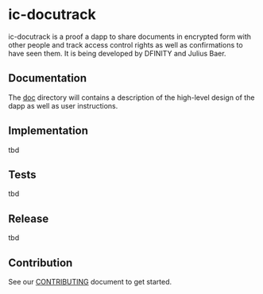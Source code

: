 # ic-docutrack

ic-docutrack is a proof a dapp to share documents in encrypted form with other people and track access control rights as well as confirmations to have seen them. It is being developed by DFINITY and Julius Baer.

## Documentation

The [doc](doc/) directory will contains a description of the high-level design of the dapp as well as user instructions.

## Implementation

tbd

## Tests

tbd

## Release

tbd

## Contribution

See our [CONTRIBUTING](.github/CONTRIBUTING.md) document to get started.
